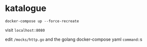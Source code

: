 # katalogue

`docker-compose up --force-recreate`

visit `localhost:8080`


edit `/mocks/http.go` and the golang docker-compose yaml `command:`s
